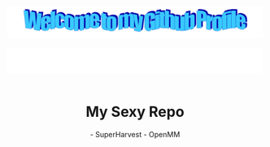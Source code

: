 <div align="center">
  
  <img src="welcome.png?raw=true" style="max-width: 100%;" alt="Welcome to my Github Profile" />
  <br />
  <br />
  <img height="50" alt="My Name is Livio and I like Node.js" src="marquee.svg" />
  <br />
  <br />
  <h1>My Sexy Repo</h1>
  - SuperHarvest 
  - OpenMM
</div>

